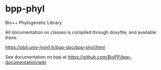 # bpp-phyl
Bio++ Phylogenetic Library

All documentation on classes is compiled through doxyfile, and available there:  

https://pbil.univ-lyon1.fr/bpp-doc/bpp-phyl/html

See documentation on bpp at https://github.com/BioPP/bpp-documentation/wiki
